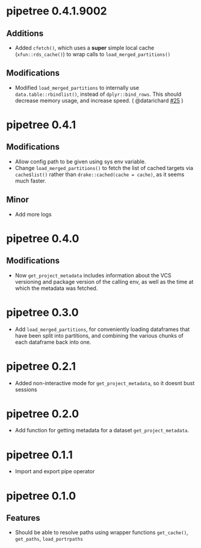 # pipetree 0.4.1.9002

## Additions

- Added `cfetch()`, which uses a __super__ simple local cache (`xfun::rds_cache()`) to wrap
  calls to `load_merged_partitions()`

## Modifications

- Modified `load_merged_partitions` to internally use `data.table::rbindlist()`, instead of
  `dplyr::bind_rows`. This should decrease memory usage, and increase speed.
  ( @datarichard [#25](https://github.com/mstr3336/pipetree/issues/25) )

# pipetree 0.4.1

## Modifications 

- Allow config path to be given using sys env variable.
- Change `load_merged_partitions()` to fetch the list of cached targets via `cache$list()` rather than `drake::cached(cache = cache)`, as it seems much faster.

## Minor

- Add more logs

# pipetree 0.4.0

## Modifications

- Now `get_project_metadata` includes information about the VCS versioning and 
  package version of the calling env, as well as the time at which the metadata was
  fetched.

# pipetree 0.3.0

- Add `load_merged_partitions`, for conveniently loading dataframes that have been 
  split into partitions, and combining the various chunks of each dataframe back into one.

# pipetree 0.2.1

- Added non-interactive mode for `get_project_metadata`, so it doesnt bust sessions

# pipetree 0.2.0

- Add function for getting metadata for a dataset
  `get_project_metadata`. 

# pipetree 0.1.1

- Import and export pipe operator

# pipetree 0.1.0

## Features

- Should be able to resolve paths using wrapper functions `get_cache()`, `get_paths`, `load_portrpaths`
